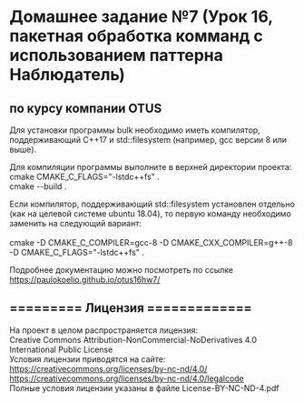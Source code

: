 Домашнее задание №7 (Урок 16, пакетная обработка комманд с использованием паттерна Наблюдатель) 
================================================================================================
по курсу компании OTUS
-----------------------


Для установки программы bulk необходимо иметь компилятор, поддерживающий С++17 и std::filesystem (например, gcc версии 8 или выше). 

Для компиляции программы выполните в верхней директории проекта:  <br>
cmake CMAKE_C_FLAGS="-lstdc++fs" .             <br>
cmake --build .     

Если компилятор, поддерживающий std::filesystem установлен отдельно (как на целевой системе ubuntu 18.04), то первую команду необходимо заменить на следующий вариант:  <br>  
cmake -D CMAKE_C_COMPILER=gcc-8 -D CMAKE_CXX_COMPILER=g++-8 -D CMAKE_C_FLAGS="-lstdc++fs" . 

Подробнее документацию можно посмотреть по ссылке   <br> 
https://paulokoelio.github.io/otus16hw7/  


========= Лицензия =============
--------------------------------

На проект в целом распространяется лицензия:  <br>
Creative Commons Attribution-NonCommercial-NoDerivatives 4.0 International Public License  <br>
Условия лицензии приводятся на сайте:  <br>
https://creativecommons.org/licenses/by-nc-nd/4.0/  <br>
https://creativecommons.org/licenses/by-nc-nd/4.0/legalcode  <br>
Полные условия лицензии указаны в файле License-BY-NC-ND-4.pdf
